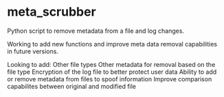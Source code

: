 # meta_scrubber
Python script to remove metadata from a file and log changes.

Working to add new functions and improve meta data removal capabilities in future versions.

Looking to add:
    Other file types
    Other metadata for removal based on the file type
    Encryption of the log file to better protect user data
    Ability to add or remove metadata from files to spoof information
    Improve comparison capabilites between original and modified file
